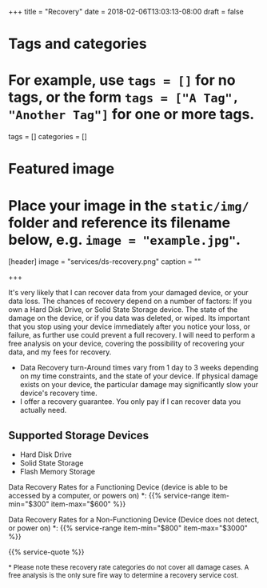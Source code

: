 +++
title = "Recovery"
date = 2018-02-06T13:03:13-08:00
draft = false

# Tags and categories
# For example, use `tags = []` for no tags, or the form `tags = ["A Tag", "Another Tag"]` for one or more tags.
tags = []
categories = []

# Featured image
# Place your image in the `static/img/` folder and reference its filename below, e.g. `image = "example.jpg"`.
[header]
image = "services/ds-recovery.png"
caption = ""

+++

It's very likely that I can recover data from your damaged device, or your data loss. The chances of recovery depend on a number of factors: If you own a Hard Disk Drive, or Solid State Storage device. The state of the damage on the device, or if you data was deleted, or wiped.  Its important that you stop using your device immediately after you notice your loss, or failure, as further use could prevent a full recovery. I will need to perform a free analysis on your device, covering the possibility of recovering your data, and my fees for recovery.

- Data Recovery turn-Around times vary from 1 day to 3 weeks depending on my time constraints, and the state of your device. If physical damage exists on your device, the particular damage may significantly slow your device's recovery time.
- I offer a recovery guarantee. You only pay if I can recover data you actually need.



## Supported Storage Devices

- Hard Disk Drive
- Solid State Storage
- Flash Memory Storage

Data Recovery Rates for a Functioning Device (device is able to be accessed by a computer, or powers on) \*:
{{% service-range item-min="$300" item-max="$600" %}}

Data Recovery Rates for a Non-Functioning Device (Device does not detect, or power on) \*:
{{% service-range item-min="$800" item-max="$3000" %}}

{{% service-quote %}}

<p style="font-size: small;">* Please note these recovery rate categories do not cover all damage cases. A free analysis is the only sure fire way to determine a recovery service cost.</p>
